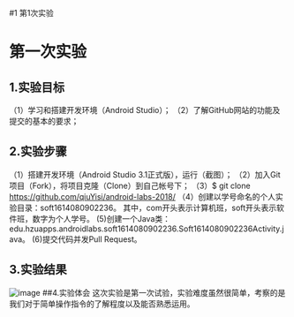 #1 第1次实验
# 第一次实验
## 1.实验目标
 （1）学习和搭建开发环境（Android Studio）；
 （2）了解GitHub网站的功能及提交的基本的要求；
## 2.实验步骤
 （1）搭建开发环境（Android Studio 3.1正式版），运行（截图）；
 （2）加入Git项目（Fork），将项目克隆（Clone）到自己帐号下；
 （3）$ git clone https://github.com/qiuYisi/android-labs-2018/
 （4）创建以学号命名的个人实验目录：soft1614080902236。
 其中，com开头表示计算机班，soft开头表示软件班，数字为个人学号。
  (5)创建一个Java类：edu.hzuapps.androidlabs.soft1614080902236.Soft1614080902236Activity.java。
  (6)提交代码并发Pull Request。
## 3.实验结果
 ![image](https://github.com/qiuYisi/android-labs-2018/blob/02d058002d3012fd620ba09b9c6aac49ce30eb5d/soft1614080902236/soft1614080902236.jpg)
##4.实验体会
这次实验是第一次试验，实验难度虽然很简单，考察的是我们对于简单操作指令的了解程度以及能否熟悉运用。
